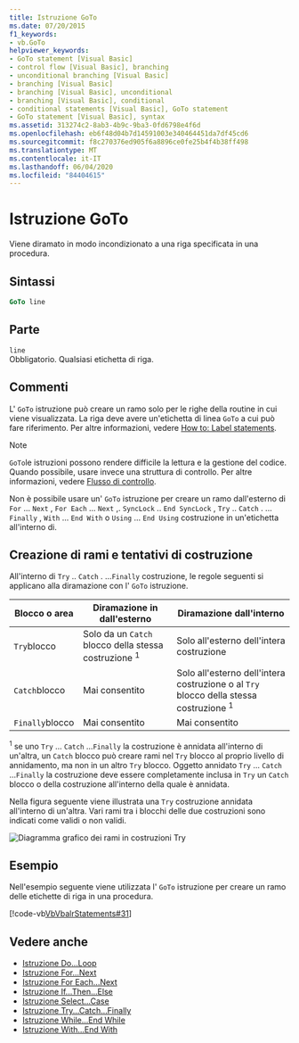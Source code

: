 ```yaml
---
title: Istruzione GoTo
ms.date: 07/20/2015
f1_keywords:
- vb.GoTo
helpviewer_keywords:
- GoTo statement [Visual Basic]
- control flow [Visual Basic], branching
- unconditional branching [Visual Basic]
- branching [Visual Basic]
- branching [Visual Basic], unconditional
- branching [Visual Basic], conditional
- conditional statements [Visual Basic], GoTo statement
- GoTo statement [Visual Basic], syntax
ms.assetid: 313274c2-8ab3-4b9c-9ba3-0fd6798e4f6d
ms.openlocfilehash: eb6f48d04b7d14591003e340464451da7df45cd6
ms.sourcegitcommit: f8c270376ed905f6a8896ce0fe25b4f4b38ff498
ms.translationtype: MT
ms.contentlocale: it-IT
ms.lasthandoff: 06/04/2020
ms.locfileid: "84404615"
---
```

# <a name="goto-statement"></a>Istruzione GoTo
Viene diramato in modo incondizionato a una riga specificata in una procedura.  
  
## <a name="syntax"></a>Sintassi  
  
```vb  
GoTo line  
```  
  
## <a name="part"></a>Parte  
 `line`  
 Obbligatorio. Qualsiasi etichetta di riga.  
  
## <a name="remarks"></a>Commenti  
 L' `GoTo` istruzione può creare un ramo solo per le righe della routine in cui viene visualizzata. La riga deve avere un'etichetta di linea `GoTo` a cui può fare riferimento. Per altre informazioni, vedere [How to: Label statements](../../programming-guide/program-structure/how-to-label-statements.md).  
  
> [!NOTE]
> `GoTo`le istruzioni possono rendere difficile la lettura e la gestione del codice. Quando possibile, usare invece una struttura di controllo. Per altre informazioni, vedere [Flusso di controllo](../../programming-guide/language-features/control-flow/index.md).  
  
 Non è possibile usare un' `GoTo` istruzione per creare un ramo dall'esterno di `For` ... `Next` , `For Each` ... `Next` ,. `SyncLock` .. `End SyncLock` , `Try` .. `Catch` . ... `Finally` , `With` ... `End With` o `Using` ... `End Using` costruzione in un'etichetta all'interno di.  
  
## <a name="branching-and-try-constructions"></a>Creazione di rami e tentativi di costruzione  
 All'interno di `Try` .. `Catch` . ...`Finally` costruzione, le regole seguenti si applicano alla diramazione con l' `GoTo` istruzione.  
  
|Blocco o area|Diramazione in dall'esterno|Diramazione dall'interno|  
|---------------------|-------------------------------|-------------------------------|  
|`Try`blocco|Solo da un `Catch` blocco della stessa costruzione <sup>1</sup>|Solo all'esterno dell'intera costruzione|  
|`Catch`blocco|Mai consentito|Solo all'esterno dell'intera costruzione o al `Try` blocco della stessa costruzione <sup>1</sup>|  
|`Finally`blocco|Mai consentito|Mai consentito|  
  
 <sup>1</sup> se uno `Try` ... `Catch` ...`Finally` la costruzione è annidata all'interno di un'altra, un `Catch` blocco può creare rami nel `Try` blocco al proprio livello di annidamento, ma non in un altro `Try` blocco. Oggetto annidato `Try` ... `Catch` ...`Finally` la costruzione deve essere completamente inclusa in `Try` un `Catch` blocco o della costruzione all'interno della quale è annidata.  
  
 Nella figura seguente viene illustrata una `Try` costruzione annidata all'interno di un'altra. Vari rami tra i blocchi delle due costruzioni sono indicati come validi o non validi.  
  
 ![Diagramma grafico dei rami in costruzioni Try](./media/goto-statement/try-construction-branching.gif)  
  
## <a name="example"></a>Esempio  
 Nell'esempio seguente viene utilizzata l' `GoTo` istruzione per creare un ramo delle etichette di riga in una procedura.  
  
 [!code-vb[VbVbalrStatements#31](~/samples/snippets/visualbasic/VS_Snippets_VBCSharp/VbVbalrStatements/VB/Class1.vb#31)]  
  
## <a name="see-also"></a>Vedere anche

- [Istruzione Do...Loop](do-loop-statement.md)
- [Istruzione For...Next](for-next-statement.md)
- [Istruzione For Each...Next](for-each-next-statement.md)
- [Istruzione If...Then...Else](if-then-else-statement.md)
- [Istruzione Select...Case](select-case-statement.md)
- [Istruzione Try...Catch...Finally](try-catch-finally-statement.md)
- [Istruzione While...End While](while-end-while-statement.md)
- [Istruzione With...End With](with-end-with-statement.md)
